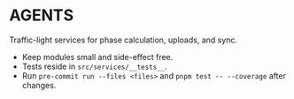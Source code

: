 # AGENTS

Traffic-light services for phase calculation, uploads, and sync.

- Keep modules small and side-effect free.
- Tests reside in `src/services/__tests__`.
- Run `pre-commit run --files <files>` and `pnpm test -- --coverage` after changes.
